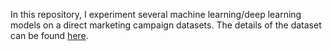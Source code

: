 In this repository, I experiment several machine learning/deep learning models on a direct marketing campaign datasets. The details of the dataset can be found [here](https://archive.ics.uci.edu/ml/datasets/Bank+Marketing).
